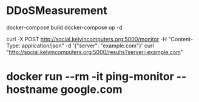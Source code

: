 # DDoSMeasurement

docker-compose build
docker-compose up -d

curl -X POST http://social.kelvincomputers.org:5000/monitor -H "Content-Type: application/json" -d '{"server": "example.com"}'
curl "http://social.kelvincomputers.org:5000/results?server=example.com"



# docker run --rm -it ping-monitor --hostname google.com
